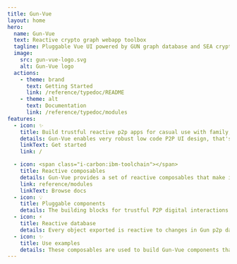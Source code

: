 ```yaml
---
title: Gun-Vue
layout: home
hero:
  name: Gun-Vue
  text: Reactive crypto graph webapp toolbox
  tagline: Pluggable Vue UI powered by GUN graph database and SEA cryptography
  image:
    src: gun-vue-logo.svg
    alt: Gun-Vue logo
  actions:
    - theme: brand
      text: Getting Started
      link: /reference/typedoc/README
    - theme: alt
      text: Documentation
      link: /reference/typedoc/modules
features:
  - icon: ✨
    title: Build trustful reactive p2p apps for casual use with family, friends and wider communities.
    details: Gun-Vue enables very robust low code P2P UI design, that's making us build huge crypto graph 
    linkText: Get started
    link: /

  - icon: <span class="i-carbon:ibm-toolchain"></span>
    title: Reactive composables
    details: Gun-Vue provides a set of reactive composables that make it easy to integrate Gun with Vue.js applications, allowing you to build powerful p2p apps with minimal boilerplate code.
    link: reference/modules
    linkText: Browse docs
  - icon: 💡
    title: Pluggable components
    details: The building blocks for trustful P2P digital interactions. From one-off single purpose apps to complex flows of reactive data
  - icon: ⚡️
    title: Reactive database
    details: Every object exported is reactive to changes in Gun p2p database
  - icon: ✨
    title: Use examples
    details: These composables are used to build Gun-Vue components that are combined in the Gun-Vue app for everyone to play with.
---
```



<style >
.VPImage {
  transform: translate(-50%, -50%) scale(2)  !important;
}
</style>

<script setup>

</script>
